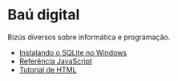 # Baú digital
<p>Bizús diversos sobre informática e programação.</p>
<ul>
  <li><a href="https://github.com/arataca89/bau/blob/main/instalando_sqlite.md">Instalando o SQLite no Windows</a>
  <li><a href="https://developer.mozilla.org/pt-BR/docs/Web/JavaScript/Reference">Referência JavaScript</a>
  <li><a href="https://tutorialehtml.com/pt/html-guia-completo-tutorial-html/">Tutorial de HTML</a>  
</ul>  

